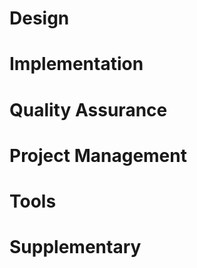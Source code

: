 <link rel="stylesheet" href="{{baseUrl}}/css/textbook.css">

<div class="website-content">

<div id="main">

<include src="../softwareEngineering/print.md#main" />

# Design

<include src="../design/print.md#main" />
<include src="../designPrinciples/print.md#main" />
<include src="../oopDesign/print.md#main" />
<include src="../modeling/print.md#main" />
<include src="../architecture/print.md#main" />
<include src="../designPatterns/print.md#main" />

# Implementation

<include src="../ides/print.md#main" />
<include src="../codeQuality/print.md#main" />
<include src="../refactoring/print.md#main" />
<include src="../documentation/print.md#main" />
<include src="../errorHandling/print.md#main" />
<include src="../integration/print.md#main" />
<include src="../oopImplementation/print.md#main" />
<include src="../reuse/print.md#main" />

# Quality Assurance

<include src="../qualityAssurance/print.md#main" />
<include src="../testing/print.md#main" />
<include src="../testCaseDesign/print.md#main" />

# Project Management

<include src="../revisionControl/print.md#main" />
<include src="../projectPlanning/print.md#main" />
<include src="../teamwork/print.md#main" />
<include src="../processModels/print.md#main" />

# Tools

<include src="../intellij/print.md#main" />
<include src="../gitAndGithub/print.md#main" />
<include src="../javaTools/print.md#main" />
<include src="../junit/print.md#main" />

# Supplementary

<include src="../principles/print.md#main" />

</div>

</div>
